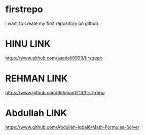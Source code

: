 # firstrepo
i want to create my first repository  on github


# HINU LINK
https://www.github.com/asadali0999/firstrepo

# REHMAN LINK
https://www.github.com/Rehman1213/first-repo

# Abdullah LINK

https://www.github.com/Abdullah-Iqbal6/Math-Formulas-Solver


